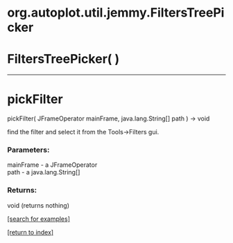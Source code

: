 # org.autoplot.util.jemmy.FiltersTreePicker



# FiltersTreePicker( )


***
<a name="pickFilter"></a>
# pickFilter
pickFilter( JFrameOperator mainFrame, java.lang.String[] path ) &rarr; void

find the filter and select it from the Tools->Filters gui.

### Parameters:
mainFrame - a JFrameOperator
<br>path - a java.lang.String[]

### Returns:
void (returns nothing)


<a href="https://github.com/autoplot/dev/search?q=pickFilter&unscoped_q=pickFilter">[search for examples]</a>

<a href="https://github.com/autoplot/documentation/blob/master/javadoc/index-all.md">[return to index]</a>

